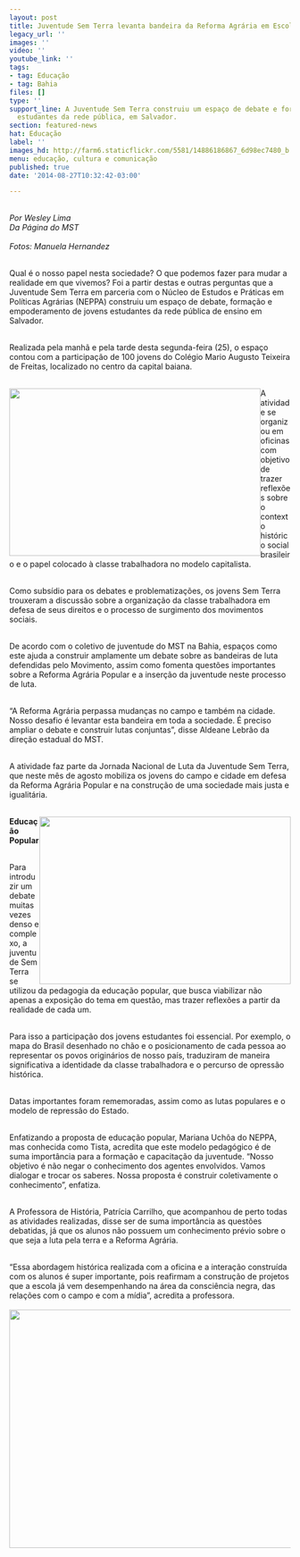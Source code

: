 ```yaml
---
layout: post
title: Juventude Sem Terra levanta bandeira da Reforma Agrária em Escola Pública
legacy_url: ''
images: ''
video: ''
youtube_link: ''
tags:
- tag: Educação
- tag: Bahia
files: []
type: ''
support_line: A Juventude Sem Terra construiu um espaço de debate e formação de jovens
  estudantes da rede pública, em Salvador.
section: featured-news
hat: Educação
label: ''
images_hd: http://farm6.staticflickr.com/5581/14886186867_6d98ec7480_b.jpg
menu: educação, cultura e comunicação
published: true
date: '2014-08-27T10:32:42-03:00'

---
```

<p><span contenteditable="false" tabindex="-1"><img alt="" data-widget="image" src="http://farm6.staticflickr.com/5581/14886186867_6d98ec7480_b.jpg" /></span><br />
<br />
<em>Por Wesley Lima<br />
Da P&aacute;gina do MST<br />
<br />
Fotos: Manuela Hernandez</em></p>

<p><br />
Qual &eacute; o nosso papel nesta sociedade? O que podemos fazer para mudar a realidade em que vivemos? Foi a partir destas e outras perguntas que a Juventude Sem Terra em parceria com o N&uacute;cleo de Estudos e Pr&aacute;ticas em Pol&iacute;ticas Agr&aacute;rias (NEPPA) construiu um espa&ccedil;o de debate, forma&ccedil;&atilde;o e empoderamento de jovens estudantes da rede p&uacute;blica de ensino em Salvador.</p>

<p><br />
Realizada pela manh&atilde; e pela tarde desta segunda-feira (25), o espa&ccedil;o contou com a participa&ccedil;&atilde;o de 100 jovens do Col&eacute;gio Mario Augusto Teixeira de Freitas, localizado no centro da capital baiana.</p>

<p><br />
<span contenteditable="false" tabindex="-1"><img alt="" data-widget="image" height="300" src="http://farm4.staticflickr.com/3914/14886167008_a542068030_b.jpg" style="float:left" width="450" /></span>A atividade se organizou em oficinas com objetivo de trazer reflex&otilde;es sobre o contexto hist&oacute;rico social brasileiro e o papel colocado &agrave; classe trabalhadora no modelo capitalista.</p>

<p><br />
Como subs&iacute;dio para os debates e problematiza&ccedil;&otilde;es, os jovens Sem Terra trouxeram a discuss&atilde;o sobre a organiza&ccedil;&atilde;o da classe trabalhadora em defesa de seus direitos e o processo de surgimento dos movimentos sociais.</p>

<p><br />
De acordo com o coletivo de juventude do MST na Bahia, espa&ccedil;os como este ajuda a construir amplamente um debate sobre as bandeiras de luta defendidas pelo Movimento, assim como fomenta quest&otilde;es importantes sobre a Reforma Agr&aacute;ria Popular e a inser&ccedil;&atilde;o da juventude neste processo de luta.</p>

<p><br />
&ldquo;A Reforma Agr&aacute;ria perpassa mudan&ccedil;as no campo e tamb&eacute;m na cidade. Nosso desafio &eacute; levantar esta bandeira em toda a sociedade. &Eacute; preciso ampliar o debate e construir lutas conjuntas&rdquo;, disse Aldeane Lebr&atilde;o da dire&ccedil;&atilde;o estadual do MST.</p>

<p><br />
A atividade faz parte da Jornada Nacional de Luta da Juventude Sem Terra, que neste m&ecirc;s de agosto mobiliza os jovens do campo e cidade em defesa da Reforma Agr&aacute;ria Popular e na constru&ccedil;&atilde;o de uma sociedade mais justa e igualit&aacute;ria.</p>

<p><br />
<strong><span contenteditable="false" tabindex="-1"><img alt="" data-widget="image" height="300" src="http://farm4.staticflickr.com/3851/15072391902_8f149a8fc7_b.jpg" style="float:right" width="450" /></span>Educa&ccedil;&atilde;o Popular</strong></p>

<p><br />
Para introduzir um debate muitas vezes denso e complexo, a juventude Sem Terra se utilizou da pedagogia da educa&ccedil;&atilde;o popular, que busca viabilizar n&atilde;o apenas a exposi&ccedil;&atilde;o do tema em quest&atilde;o, mas trazer reflex&otilde;es a partir da realidade de cada um.</p>

<p><br />
Para isso a participa&ccedil;&atilde;o dos jovens estudantes foi essencial. Por exemplo, o mapa do Brasil desenhado no ch&atilde;o e o posicionamento de cada pessoa ao representar os povos origin&aacute;rios de nosso pa&iacute;s, traduziram de maneira significativa a identidade da classe trabalhadora e o percurso de opress&atilde;o hist&oacute;rica.</p>

<p><br />
Datas importantes foram rememoradas, assim como as lutas populares e o modelo de repress&atilde;o do Estado.</p>

<p><br />
Enfatizando a proposta de educa&ccedil;&atilde;o popular, Mariana Uch&ocirc;a do NEPPA, mas conhecida como Tista, acredita que este modelo pedag&oacute;gico &eacute; de suma import&acirc;ncia para a forma&ccedil;&atilde;o e capacita&ccedil;&atilde;o da juventude. &ldquo;Nosso objetivo &eacute; n&atilde;o negar o conhecimento dos agentes envolvidos. Vamos dialogar e trocar os saberes. Nossa proposta &eacute; construir coletivamente o conhecimento&rdquo;, enfatiza.</p>

<p><br />
A Professora de Hist&oacute;ria, Patr&iacute;cia Carrilho, que acompanhou de perto todas as atividades realizadas, disse ser de suma import&acirc;ncia as quest&otilde;es debatidas, j&aacute; que os alunos n&atilde;o possuem um conhecimento pr&eacute;vio sobre o que seja a luta pela terra e a Reforma Agr&aacute;ria.</p>

<p><br />
&ldquo;Essa abordagem hist&oacute;rica realizada com a oficina e a intera&ccedil;&atilde;o constru&iacute;da com os alunos &eacute; super importante, pois reafirmam a constru&ccedil;&atilde;o de projetos que a escola j&aacute; vem desempenhando na &aacute;rea da consci&ecirc;ncia negra, das rela&ccedil;&otilde;es com o campo e com a m&iacute;dia&rdquo;, acredita a professora.<br />
<br />
<span contenteditable="false" tabindex="-1"><img alt="" data-widget="image" height="427" src="http://farm4.staticflickr.com/3906/15072378772_f9f9f081dd_b.jpg" width="640" /></span></p>
